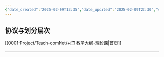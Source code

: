 ```yaml
---
{"date_created":"2025-02-09T13:35","date_updated":"2025-02-09T22:30","cssclasses":["card-view"],"dg-publish":true,"permalink":"/0001-Project/Teach-comNet/协议与划分层次/","dgPassFrontmatter":true}
---
```


## 协议与划分层次
[[0001-Project/Teach-comNet/+🗂️ 教学大纲-理论课\|首页]]

---
